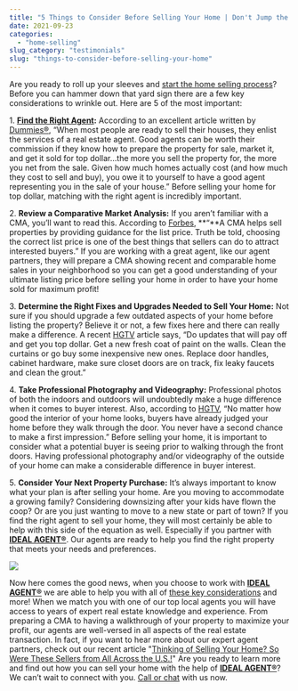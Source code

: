 ```yaml
---
title: "5 Things to Consider Before Selling Your Home | Don't Jump the Gun"
date: 2021-09-23
categories: 
  - "home-selling"
slug_category: "testimonials"
slug: "things-to-consider-before-selling-your-home"
---
```


Are you ready to roll up your sleeves and [start the home selling process](https://signup.idealagent.com/)? Before you can hammer down that yard sign there are a few key considerations to wrinkle out. Here are 5 of the most important: 

1\. **[Find the Right Agent](https://idealagent.com/):** According to an excellent article written by [Dummies®](https://www.dummies.com/personal-finance/real-estate/home-buying/10-things-to-consider-when-selling-your-house/), “When most people are ready to sell their houses, they enlist the services of a real estate agent. Good agents can be worth their commission if they know how to prepare the property for sale, market it, and get it sold for top dollar…the more you sell the property for, the more you net from the sale. Given how much homes actually cost (and how much they cost to sell and buy), you owe it to yourself to have a good agent representing you in the sale of your house.” Before selling your home for top dollar, matching with the right agent is incredibly important. 

2\. **Review a Comparative Market Analysis:** If you aren’t familiar with a CMA, you’ll want to read this. According to [Forbes](https://www.forbes.com/sites/taramastroeni/2019/12/19/what-is-a-comparative-market-analysis-and-how-you-can-use-one-to-help-sell-your-home/?sh=3ecaea5a118f), **“**A CMA helps sell properties by providing guidance for the list price. Truth be told, choosing the correct list price is one of the best things that sellers can do to attract interested buyers.” If you are working with a great agent, like our agent partners, they will prepare a CMA showing recent and comparable home sales in your neighborhood so you can get a good understanding of your ultimate listing price before selling your home in order to have your home sold for maximum profit!

3\. **Determine the Right Fixes and Upgrades Needed to Sell Your Home:** Not sure if you should upgrade a few outdated aspects of your home before listing the property? Believe it or not, a few fixes here and there can really make a difference. A recent [HGTV](https://www.hgtv.com/design/decorating/design-101/10-best-kept-secrets-for-selling-your-home) article says, “Do updates that will pay off and get you top dollar. Get a new fresh coat of paint on the walls. Clean the curtains or go buy some inexpensive new ones. Replace door handles, cabinet hardware, make sure closet doors are on track, fix leaky faucets and clean the grout.”

4\. **Take Professional Photography and Videography:** Professional photos of both the indoors and outdoors will undoubtedly make a huge difference when it comes to buyer interest. Also, according to [HGTV](https://www.hgtv.com/design/decorating/design-101/10-best-kept-secrets-for-selling-your-home), “No matter how good the interior of your home looks, buyers have already judged your home before they walk through the door. You never have a second chance to make a first impression.” Before selling your home, it is important to consider what a potential buyer is seeing prior to walking through the front doors. Having professional photography and/or videography of the outside of your home can make a considerable difference in buyer interest. 

5\. **Consider Your Next Property Purchase:** It’s always important to know what your plan is after selling your home. Are you moving to accommodate a growing family? Considering downsizing after your kids have flown the coop? Or are you just wanting to move to a new state or part of town? If you find the right agent to sell your home, they will most certainly be able to help with this side of the equation as well. Especially if you partner with **[IDEAL AGENT®](https://idealagent.com/)**. Our agents are ready to help you find the right property that meets your needs and preferences. 

![](images/infographics-blog-Artboard-1-1024x576.jpg)

Now here comes the good news, when you choose to work with [**IDEAL AGENT®**](https://idealagent.com/) we are able to help you with all of [these key considerations](https://idealagent.com/how-it-works) and more! When we match you with one of our top local agents you will have access to years of expert real estate knowledge and experience. From preparing a CMA to having a walkthrough of your property to maximize your profit, our agents are well-versed in all aspects of the real estate transaction. In fact, if you want to hear more about our expert agent partners, check out our recent article "[Thinking of Selling Your Home? So Were These Sellers from All Across the U.S.!](https://blog.idealagent.com/thinking-of-selling-your-home/)" Are you ready to learn more and find out how you can sell your home with the help of **[IDEAL AGENT®](https://idealagent.com/)**? We can’t wait to connect with you. [Call or chat](https://idealagent.com/?utm_source=google&utm_medium=cpc&utm_campaign=Search_Non_Branded__Broad_&utm_adgroup=Selling_Your_Home&utm_term=how%20to%20sell%20home&utm_content=497328999971&matchtype=b&network=g&mobile=&search=1&content=&creative=497328999971&keyword=how%20to%20sell%20home&adposition=&source=Google-PPC&gclid=CjwKCAjwybyJBhBwEiwAvz4G7zaZucftBO3uXvE2t2zCv4DQ9KgM8KsJ46gmTW-9D2lKhrNT0Lx4NBoCUvgQAvD_BwE) with us now.
